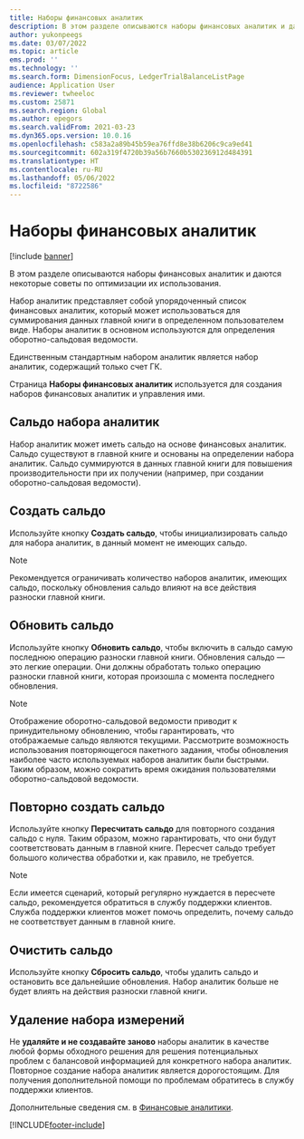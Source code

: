 ```yaml
---
title: Наборы финансовых аналитик
description: В этом разделе описываются наборы финансовых аналитик и даются некоторые советы по оптимизации их использования.
author: yukonpeegs
ms.date: 03/07/2022
ms.topic: article
ems.prod: ''
ms.technology: ''
ms.search.form: DimensionFocus, LedgerTrialBalanceListPage
audience: Application User
ms.reviewer: twheeloc
ms.custom: 25871
ms.search.region: Global
ms.author: epegors
ms.search.validFrom: 2021-03-23
ms.dyn365.ops.version: 10.0.16
ms.openlocfilehash: c583a2a89b45b59ea76ffd8e38b6206c9ca9ed41
ms.sourcegitcommit: 602a319f4720b39a56b7660b530236912d484391
ms.translationtype: HT
ms.contentlocale: ru-RU
ms.lasthandoff: 05/06/2022
ms.locfileid: "8722586"
---
```

# <a name="financial-dimension-sets"></a>Наборы финансовых аналитик

[!include [banner](../includes/banner.md)]

В этом разделе описываются наборы финансовых аналитик и даются некоторые советы по оптимизации их использования.

Набор аналитик представляет собой упорядоченный список финансовых аналитик, который может использоваться для суммирования данных главной книги в определенном пользователем виде. Наборы аналитик в основном используются для определения оборотно-сальдовая ведомости.

Единственным стандартным набором аналитик является набор аналитик, содержащий только счет ГК.

Страница **Наборы финансовых аналитик** используется для создания наборов финансовых аналитик и управления ими.

## <a name="dimension-set-balances"></a>Сальдо набора аналитик

Набор аналитик может иметь сальдо на основе финансовых аналитик. Сальдо существуют в главной книге и основаны на определении набора аналитик. Сальдо суммируются в данных главной книги для повышения производительности при их получении (например, при создании оборотно-сальдовая ведомости).

## <a name="create-balances"></a>Создать сальдо

Используйте кнопку **Создать сальдо**, чтобы инициализировать сальдо для набора аналитик, в данный момент не имеющих сальдо.

> [!NOTE]
> Рекомендуется ограничивать количество наборов аналитик, имеющих сальдо, поскольку обновления сальдо влияют на все действия разноски главной книги.

## <a name="update-balances"></a>Обновить сальдо

Используйте кнопку **Обновить сальдо**, чтобы включить в сальдо самую последнюю операцию разноски главной книги. Обновления сальдо — это легкие операции. Они должны обработать только операцию разноски главной книги, которая произошла с момента последнего обновления.

> [!NOTE]
> Отображение оборотно-сальдовой ведомости приводит к принудительному обновлению, чтобы гарантировать, что отображаемые сальдо являются текущими. Рассмотрите возможность использования повторяющегося пакетного задания, чтобы обновления наиболее часто используемых наборов аналитик были быстрыми. Таким образом, можно сократить время ожидания пользователями оборотно-сальдовой ведомости.

## <a name="rebuild-balances"></a>Повторно создать сальдо

Используйте кнопку **Пересчитать сальдо** для повторного создания сальдо с нуля. Таким образом, можно гарантировать, что они будут соответствовать данным в главной книге. Пересчет сальдо требует большого количества обработки и, как правило, не требуется.

> [!NOTE]
> Если имеется сценарий, который регулярно нуждается в пересчете сальдо, рекомендуется обратиться в службу поддержки клиентов. Служба поддержки клиентов может помочь определить, почему сальдо не соответствует данным в главной книге.

## <a name="clear-balances"></a>Очистить сальдо

Используйте кнопку **Сбросить сальдо**, чтобы удалить сальдо и остановить все дальнейшие обновления. Набор аналитик больше не будет влиять на действия разноски главной книги.

## <a name="delete-a-dimension-set"></a>Удаление набора измерений

Не **удаляйте и не создавайте заново** наборы аналитик в качестве любой формы обходного решения для решения потенциальных проблем с балансовой информацией для конкретного набора аналитик. Повторное создание набора аналитик является дорогостоящим. Для получения дополнительной помощи по проблемам обратитесь в службу поддержки клиентов. 


Дополнительные сведения см. в [Финансовые аналитики](financial-dimensions.md).

[!INCLUDE[footer-include](../../includes/footer-banner.md)]
